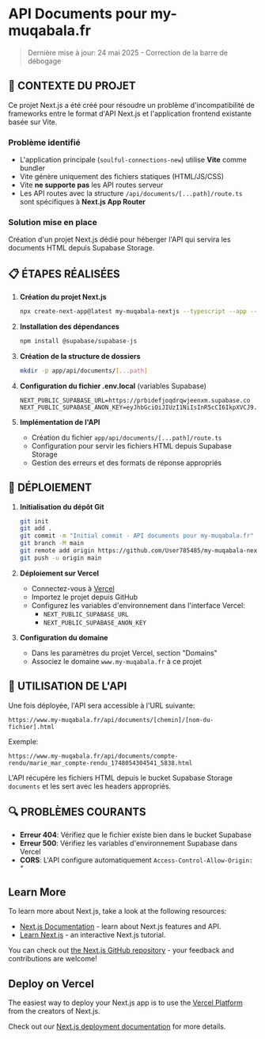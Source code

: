 # API Documents pour my-muqabala.fr

> Dernière mise à jour: 24 mai 2025 - Correction de la barre de débogage

## 🚨 CONTEXTE DU PROJET

Ce projet Next.js a été créé pour résoudre un problème d'incompatibilité de frameworks entre le format d'API Next.js et l'application frontend existante basée sur Vite.

### Problème identifié

- L'application principale (`soulful-connections-new`) utilise **Vite** comme bundler
- Vite génère uniquement des fichiers statiques (HTML/JS/CSS)
- Vite **ne supporte pas** les API routes serveur
- Les API routes avec la structure `/api/documents/[...path]/route.ts` sont spécifiques à **Next.js App Router**

### Solution mise en place

Création d'un projet Next.js dédié pour héberger l'API qui servira les documents HTML depuis Supabase Storage.

## 📋 ÉTAPES RÉALISÉES

1. **Création du projet Next.js**
   ```bash
   npx create-next-app@latest my-muqabala-nextjs --typescript --app --no-tailwind --use-npm
   ```

2. **Installation des dépendances**
   ```bash
   npm install @supabase/supabase-js
   ```

3. **Création de la structure de dossiers**
   ```bash
   mkdir -p app/api/documents/[...path]
   ```

4. **Configuration du fichier .env.local** (variables Supabase)
   ```
   NEXT_PUBLIC_SUPABASE_URL=https://prbidefjoqdrqwjeenxm.supabase.co
   NEXT_PUBLIC_SUPABASE_ANON_KEY=eyJhbGciOiJIUzI1NiIsInR5cCI6IkpXVCJ9.eyJpc3MiOiJzdXBhYmFzZSIsInJlZiI6InByYmlkZWZqb3FkcnF3amVlbnhtIiwicm9sZSI6ImFub24iLCJpYXQiOjE3NDgwMzY3NDEsImV4cCI6MjA2MzYxMjc0MX0.FaiiU8DTqnBVkNjG2L3wkE0MCsKnit_CNdGMmP0oRME
   ```

5. **Implémentation de l'API**
   - Création du fichier `app/api/documents/[...path]/route.ts`
   - Configuration pour servir les fichiers HTML depuis Supabase Storage
   - Gestion des erreurs et des formats de réponse appropriés

## 🚀 DÉPLOIEMENT

1. **Initialisation du dépôt Git**
   ```bash
   git init
   git add .
   git commit -m "Initial commit - API documents pour my-muqabala.fr"
   git branch -M main
   git remote add origin https://github.com/User785485/my-muqabala-nextjs.git
   git push -u origin main
   ```

2. **Déploiement sur Vercel**
   - Connectez-vous à [Vercel](https://vercel.com/)
   - Importez le projet depuis GitHub
   - Configurez les variables d'environnement dans l'interface Vercel:
     - `NEXT_PUBLIC_SUPABASE_URL`
     - `NEXT_PUBLIC_SUPABASE_ANON_KEY`

3. **Configuration du domaine**
   - Dans les paramètres du projet Vercel, section "Domains"
   - Associez le domaine `www.my-muqabala.fr` à ce projet

## 🔗 UTILISATION DE L'API

Une fois déployée, l'API sera accessible à l'URL suivante:

```
https://www.my-muqabala.fr/api/documents/[chemin]/[nom-du-fichier].html
```

Exemple:
```
https://www.my-muqabala.fr/api/documents/compte-rendu/marie_mar_compte-rendu_1748054304541_5838.html
```

L'API récupère les fichiers HTML depuis le bucket Supabase Storage `documents` et les sert avec les headers appropriés.

## 🔍 PROBLÈMES COURANTS

- **Erreur 404**: Vérifiez que le fichier existe bien dans le bucket Supabase
- **Erreur 500**: Vérifiez les variables d'environnement Supabase dans Vercel
- **CORS**: L'API configure automatiquement `Access-Control-Allow-Origin: *`

## Learn More

To learn more about Next.js, take a look at the following resources:

- [Next.js Documentation](https://nextjs.org/docs) - learn about Next.js features and API.
- [Learn Next.js](https://nextjs.org/learn) - an interactive Next.js tutorial.

You can check out [the Next.js GitHub repository](https://github.com/vercel/next.js) - your feedback and contributions are welcome!

## Deploy on Vercel

The easiest way to deploy your Next.js app is to use the [Vercel Platform](https://vercel.com/new?utm_medium=default-template&filter=next.js&utm_source=create-next-app&utm_campaign=create-next-app-readme) from the creators of Next.js.

Check out our [Next.js deployment documentation](https://nextjs.org/docs/app/building-your-application/deploying) for more details.
